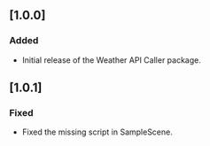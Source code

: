 ## [1.0.0]
### Added
- Initial release of the Weather API Caller package.

## [1.0.1]
### Fixed
- Fixed the missing script in SampleScene.